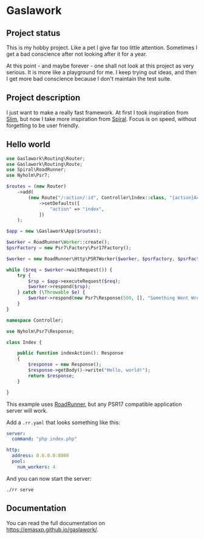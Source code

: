 # Gaslawork

## Project status

This is my hobby project. Like a pet I give far too little attention. Sometimes I get a bad conscience after not looking after it for a year.

At this point - and maybe forever - one shall not look at this project as very serious. It is more like a playground for me. I keep trying out ideas, and then I get more bad conscience because I don't maintain the test suite.

## Project description

I just want to make a really fast framework. At first I took inspiration from [Slim](https://www.slimframework.com/), but now I take more inspiration from [Spiral](https://spiral.dev/). Focus is on speed, without forgetting to be user friendly.

## Hello world

```php
use Gaslawork\Routing\Router;
use Gaslawork\Routing\Route;
use Spiral\RoadRunner;
use Nyholm\Psr7;

$routes = (new Router)
    ->add(
        (new Route("/:action/:id", Controller\Index::class, "{action}Action"))
            ->setDefaults([
                "action" => "index",
            ])
    );

$app = new \Gaslawork\App($routes);

$worker = RoadRunner\Worker::create();
$psrFactory = new Psr7\Factory\Psr17Factory();

$worker = new RoadRunner\Http\PSR7Worker($worker, $psrFactory, $psrFactory, $psrFactory);

while ($req = $worker->waitRequest()) {
    try {
        $rsp = $app->executeRequest($req);
        $worker->respond($rsp);
    } catch (\Throwable $e) {
        $worker->respond(new Psr7\Response(500, [], "Something Went Wrong!"));
    }
}
```

```php
namespace Controller;

use Nyholm\Psr7\Response;

class Index {

    public function indexAction(): Response
    {
        $response = new Response();
        $response->getBody()->write("Hello, world!");
        return $response;
    }

}
```

This example uses [RoadRunner](https://roadrunner.dev/), but any PSR17 compatible application server will work.

Add a `.rr.yaml` that looks something like this:

```yaml
server:
  command: "php index.php"

http:
  address: 0.0.0.0:8080
  pool:
    num_workers: 4
```

And you can now start the server:

```shell
./rr serve
```

## Documentation

You can read the full documentation on <https://emasxp.github.io/gaslawork/>.
